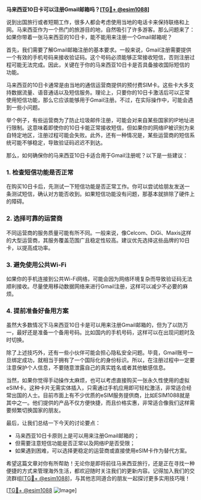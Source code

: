 **马来西亚10日卡可以注册Gmail邮箱吗？[[TG💪+ @esim1088](https://t.me/s/esim1088)]**

说到出国旅行或者短期工作，很多人都会考虑使用当地的电话卡来保持联络和上网。马来西亚作为一个热门的旅游目的地，自然吸引了许多游客。那么问题来了：如果你带着一张马来西亚的10日卡，能不能用来注册一个Gmail邮箱呢？

首先，我们需要了解Gmail邮箱注册的基本要求。一般来说，Gmail注册需要提供一个有效的手机号码来接收验证码。这个号码必须能够正常接收短信，否则注册过程可能无法完成。因此，关键在于你的马来西亚10日卡是否具备接收国际短信的功能。

马来西亚的10日卡通常是由当地的通信运营商提供的预付费SIM卡。这些卡大多支持数据流量、语音通话以及短信服务。理论上，只要你的10日卡激活后可以正常使用短信功能，那么它应该能够用于Gmail注册。不过，在实际操作中，可能会遇到一些小问题。

举个例子，有些运营商为了防止垃圾邮件注册，可能会对来自某些国家的IP地址进行限制。这意味着即使你的10日卡能正常接收短信，但如果你的网络IP被识别为来自特定地区，注册过程可能会失败。此外，还有一种情况是，某些运营商的短信系统可能不够稳定，导致验证码迟迟不到达。

那么，如何确保你的马来西亚10日卡适合用于Gmail注册呢？以下是一些建议：

### 1. **检查短信功能是否正常**
在购买10日卡后，先测试一下短信功能是否正常工作。你可以尝试给朋友发送一条测试短信，确认对方能否收到。如果短信功能没有问题，那基本就排除了硬件上的障碍。

### 2. **选择可靠的运营商**
不同运营商的服务质量可能有所不同。一般来说，像Celcom、DiGi、Maxis这样的大型运营商，其服务覆盖范围广且稳定性较高。建议优先选择这些品牌的10日卡，以提高成功率。

### 3. **避免使用公共Wi-Fi**
如果你的手机连接到公共Wi-Fi网络，可能会因为网络环境复杂而导致验证码无法顺利接收。尽量使用移动数据网络来进行Gmail注册，这样可以减少不必要的麻烦。

### 4. **提前准备好备用方案**
虽然大多数情况下马来西亚10日卡是可以用来注册Gmail邮箱的，但为了以防万一，最好还是准备一个备用号码。比如国内的手机号码，这样可以在出现问题时及时切换。

除了上述技巧外，还有一些小伙伴可能会担心隐私安全问题。毕竟，Gmail账号一旦绑定成功，就相当于拥有了一个国际化的身份标识。所以，在注册过程中一定要注意保护个人信息，不要随意泄露自己的真实姓名或者其他敏感信息。

当然，如果你觉得手动操作太麻烦，也可以考虑直接购买一张永久性使用的虚拟eSIM卡。这种卡片无需实体插入，只需通过手机应用即可轻松激活，非常适合经常出国的人士。目前市面上有不少优质的eSIM服务提供商，比如ESIM1088就是其中之一。他们提供的产品不仅方便快捷，而且价格实惠，非常适合像我们这样需要频繁切换国家的朋友。

最后，让我们总结一下今天的讨论要点：
- 马来西亚10日卡原则上是可以用来注册Gmail邮箱的；
- 但需要注意短信功能是否正常以及网络IP是否受限；
- 如果遇到困难，可以选择更稳定的运营商或直接使用eSIM卡作为替代方案。

希望这篇文章对你有所帮助！无论你是即将前往马来西亚旅行，还是正在寻找一种便捷的方式来管理海外生活，都欢迎随时关注我们的更新内容。记得加入我们的交流群组[[TG💪+ @esim1088](https://t.me/s/esim1088)]，与其他志同道合的朋友一起探讨更多实用技巧哦！

[[TG💪+ @esim1088](https://t.me/s/esim1088) ![Image](https://i.postimg.cc/4NQfJmqS/Snipaste-2025-05-13-00-14-12.png)]